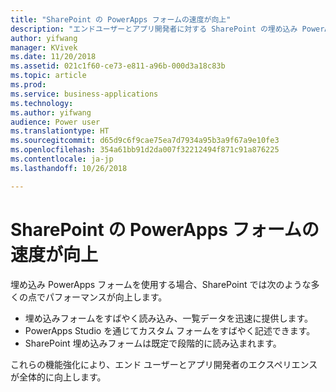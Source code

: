 ```yaml
---
title: "SharePoint の PowerApps フォームの速度が向上"
description: "エンドユーザーとアプリ開発者に対する SharePoint の埋め込み PowerApps フォームのパフォーマンスが向上します"
author: yifwang
manager: KVivek
ms.date: 11/20/2018
ms.assetid: 021c1f60-ce73-e811-a96b-000d3a18c83b
ms.topic: article
ms.prod: 
ms.service: business-applications
ms.technology: 
ms.author: yifwang
audience: Power user
ms.translationtype: HT
ms.sourcegitcommit: d65d9c6f9cae75ea7d7934a95b3a9f67a9e10fe3
ms.openlocfilehash: 354a61bb91d2da007f32212494f871c91a876225
ms.contentlocale: ja-jp
ms.lasthandoff: 10/26/2018

---
```

# <a name="powerapps-forms-in-sharepoint-are-faster"></a>SharePoint の PowerApps フォームの速度が向上




埋め込み PowerApps フォームを使用する場合、SharePoint では次のような多くの点でパフォーマンスが向上します。

- 埋め込みフォームをすばやく読み込み、一覧データを迅速に提供します。
- PowerApps Studio を通じてカスタム フォームをすばやく記述できます。
- SharePoint 埋め込みフォームは既定で段階的に読み込まれます。

これらの機能強化により、エンド ユーザーとアプリ開発者のエクスペリエンスが全体的に向上します。



